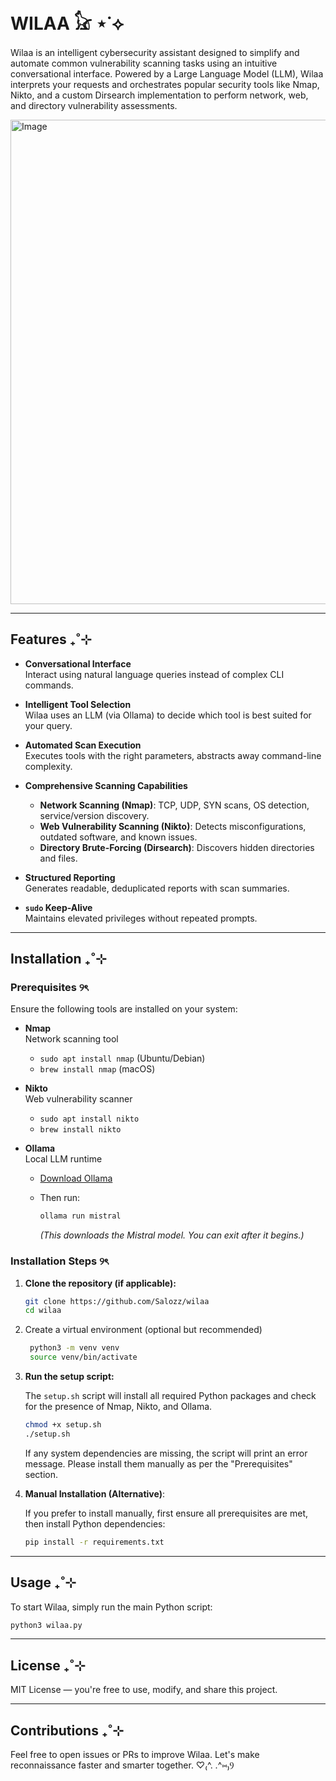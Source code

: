 # WILAA 𓃠 ⋆˙⟡

Wilaa is an intelligent cybersecurity assistant designed to simplify and automate common vulnerability scanning tasks using an intuitive conversational interface. Powered by a Large Language Model (LLM), Wilaa interprets your requests and orchestrates popular security tools like Nmap, Nikto, and a custom Dirsearch implementation to perform network, web, and directory vulnerability assessments.

<img width="775" alt="Image" src="https://github.com/user-attachments/assets/cba9197c-c7fb-40ed-a46b-bb89a508f4b4" />


---


## Features ₊˚⊹

- **Conversational Interface**  
  Interact using natural language queries instead of complex CLI commands.

- **Intelligent Tool Selection**  
  Wilaa uses an LLM (via Ollama) to decide which tool is best suited for your query.

- **Automated Scan Execution**  
  Executes tools with the right parameters, abstracts away command-line complexity.

- **Comprehensive Scanning Capabilities**
  - **Network Scanning (Nmap)**: TCP, UDP, SYN scans, OS detection, service/version discovery.
  - **Web Vulnerability Scanning (Nikto)**: Detects misconfigurations, outdated software, and known issues.
  - **Directory Brute-Forcing (Dirsearch)**: Discovers hidden directories and files.

- **Structured Reporting**  
  Generates readable, deduplicated reports with scan summaries.

- **`sudo` Keep-Alive**  
  Maintains elevated privileges without repeated prompts.


---


## Installation ₊˚⊹

### Prerequisites ୨ৎ

Ensure the following tools are installed on your system:

- **Nmap**  
  Network scanning tool  
  - `sudo apt install nmap` (Ubuntu/Debian)  
  - `brew install nmap` (macOS)

- **Nikto**  
  Web vulnerability scanner  
  - `sudo apt install nikto`  
  - `brew install nikto`

- **Ollama**  
  Local LLM runtime  
  - [Download Ollama](https://ollama.ai/download)  
  - Then run:
    
    ```bash
    ollama run mistral
    ```
    *(This downloads the Mistral model. You can exit after it begins.)*


### Installation Steps ୨ৎ

1.  **Clone the repository (if applicable):**
   
    ```bash
    git clone https://github.com/Salozz/wilaa
    cd wilaa
    ```

3. Create a virtual environment (optional but recommended)

   ```bash
    python3 -m venv venv
    source venv/bin/activate
   ```

5.  **Run the setup script:**

    The `setup.sh` script will install all required Python packages and check for the presence of Nmap, Nikto, and Ollama.

    ```bash
    chmod +x setup.sh
    ./setup.sh
    ```

    If any system dependencies are missing, the script will print an error message. Please install them manually as per the "Prerequisites" section.

6.  **Manual Installation (Alternative)**:

    If you prefer to install manually, first ensure all prerequisites are met, then install Python dependencies:
   
    ```bash
    pip install -r requirements.txt

    ```
    
    
---


## Usage ₊˚⊹

To start Wilaa, simply run the main Python script:

```bash
python3 wilaa.py
```


---


## License ₊˚⊹

MIT License — you're free to use, modify, and share this project.


---


## Contributions ₊˚⊹

Feel free to open issues or PRs to improve Wilaa. Let's make reconnaissance faster and smarter together. ♡₍^. .^⑅₎Ⳋ
